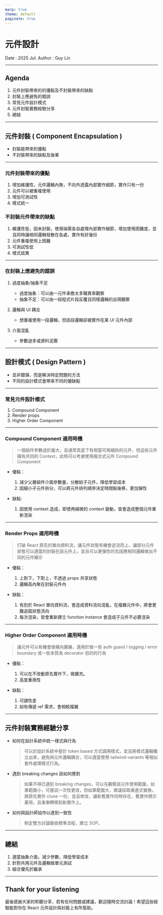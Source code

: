```yaml
---
marp: true
theme: default
paginate: true
---
```


# 元件設計

Date : 2025 Jul.
Author : Guy Lin

---

## Agenda

1) 元件封裝帶來的的優點及不封裝帶來的缺點
2) 封裝上應避免的錯誤
3) 常見元件設計模式
4) 元件封裝實務經驗分享
5) 總結

---

## 元件封裝 ( Component Encapsulation )

- 封裝能帶來的優點
- 不封裝帶來的缺點及後果

---

### 元件封裝帶來的優點

1) 增加維護性，元件邏輯內聚，不向外透露內部實作細節，實作只有一份
2) 元件可以被重複使用
3) 增加可測試性
4) 樣式統一

### 不封裝元件帶來的缺點

1) 維護性低，因未封裝，使用端需各自處理內部實作細節，增加使用困難度，並且同時讓相同邏輯發散在各處，實作有好幾份
2) 元件重複使用上困難
3) 可測試性低
4) 樣式歧異

---


### 在封裝上應避免的錯誤

1) 過度抽象/抽象不足
   - 過度抽象：可以由一元件承擔太多職責來觀察
   - 抽象不足：可以由一段程式片段反覆且同樣邏輯的出現觀察

2) 邏輯與 UI 耦合
   - 想重複使用一段邏輯，但該段邏輯卻被實作在某 UI 元件內部

3) 介面混亂
   - 參數過多或資料泥團

---

## 設計模式 ( Design Pattern )

- 並非銀彈，而是解決特定問題的方法
- 不同的設計模式會帶來不同的優缺點

---

### 常見元件設計模式

1) Compound Component
2) Render props
3) Higher Order Component

---

### Compound Component 適用時機

> 一個組件參數過於龐大，且通常其底下有相當可再細拆的元件，但這些元件擁有共同的 Context，此時可以考慮使用複合式元件 Compound Component 

- 優點：
    1) 減少父層組件介面參數量，分散給子元件，降低學習成本
    2) 因細小子元件拆分，可以將元件排列順序決定時間點後移，更加彈性

- 缺點:
    1) 因使用 context 造成，即使再細微的 context 變動，皆會造成整個元件重新渲染

---

### Render Props 適用時機

> 打破 React 原先的單向資料流，讓元件狀態有機會逆流而上，讓部分元件狀態可以適當的封裝在該元件上，並且可以更彈性的去因應相同邏輯做出不同的元件顯示

- 優點：
  1) 上對下，下對上，不透過 props 共享狀態
  2) 邏輯高內聚在封裝元件內

- 缺點：
  1) 有別於 React 單向資料流，會造成資料流向混亂，在複雜元件中，將會更難追蹤狀態流向
  2) 每次渲染，皆會重新建立 function instance 會造成子元件不必要渲染

---

### Higher Order Component 適用時機

> 讓元件可以有機會做橫向擴展，適用於做一些 auth guard / logging / error boundary 或一些本質為 decorator 目的的行為

- 優點：
  1) 可以在不改動原先實作下，做擴充。
  2) 高度重用性

- 缺點：
  1) 可讀性差
  2) 如有傳遞 ref 需求，會相較複雜

---

## 元件封裝實務經驗分享

- 如何在設計系統中統一樣式與行為
    > 可以於設計系統中基於 token based 方式調用樣式，並且將樣式邏輯獨立出來，避免與元件邏輯耦合，可以適當使用 tailwind-variants 等相似套件處理樣式行為。 
- 遇到 breaking changes 該如何應對
    > 如果不得已遇到 breaking changes，可以先觀察該元件使用範圍，如果範圍小，可嘗試一次性更改，但如果範圍大，建議採取漸進式替換，將原先實作 clone 一份，並且修改，讓新舊實作同時存在，舊實作標示棄用，且漸漸轉移到新實作上。
- 如何與設計師協作以達到一致性
    > 制定雙方討論驗收標準流程，建立 SOP。

---

## 總結

1) 適當抽象介面，減少參數，降低學習成本
2) 針對共用元件及邏輯做單元測試
3) 組合優先於繼承


---

## Thank for your listening

最後感謝大家的聆聽分享，若有任何問題或建議，歡迎隨時交流討論！希望這些經驗能對你在 React 元件設計與封裝上有所幫助。

